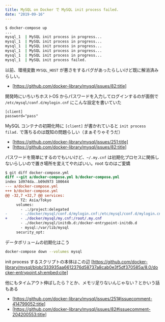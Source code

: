 ```yaml
---
title: MySQL on Docker で MySQL init process failed.
date: "2019-09-16"
---
```


```sh
$ docker-compose up
...
mysql_1  | MySQL init process in progress...
mysql_1  | MySQL init process in progress...
mysql_1  | MySQL init process in progress...
mysql_1  | MySQL init process in progress...
mysql_1  | MySQL init process in progress...
mysql_1  | MySQL init process failed.
```

以前、環境変数 `MYSQL_HOST` が悪さをするバグがあったらしいけど既に解消済みらしい。

* [https://github.com/docker-library/mysql/issues/82:title]


開発時にいちいちホストOS からパスワードを入力してログインするのが面倒で `/etc/mysql/conf.d/mylogin.cnf` にこんな設定を書いていた
```
[client]
password="pass"
```

MySQL コンテナの初期化時に `[client]` が書かれていると `init process filad.` で落ちるのは既知の問題らしい（まぁそりゃそうだ）

* [https://github.com/docker-library/mysql/issues/251:title]
* [https://github.com/docker-library/mysql/issues/82:title]


パスワードを簡単にするのでもいいけど、`~/.my.cnf` は初期化プロセスに関係しないらしいので置き場所を変えてやればいい。root なのはご愛嬌
```diff
$ git diff docker-compose.yml
diff --git a/docker-compose.yml b/docker-compose.yml
index 1d974da..b09d973 100644
--- a/docker-compose.yml
+++ b/docker-compose.yml
@@ -32,7 +32,7 @@ services:
       TZ: Asia/Tokyo
     volumes:
       - .:/project:delegated
-      - ./docker/mysql/conf.d/mylogin.cnf:/etc/mysql/conf.d/mylogin.cnf
+      - ./docker/mysql/my.cnf:/root/.my.cnf
       - ./docker/mysql/initdb.d:/docker-entrypoint-initdb.d
       - mysql:/var/lib/mysql
     security_opt:
```

データボリュームの初期化はこう
```sh
docker-compose down --volumes mysql
```

init process するスクリプトの本体はこの辺
[https://github.com/docker-library/mysql/blob/333935aa6612376d58737a8cab0e3f5df370585a/8.0/docker-entrypoint.sh:embed:cite]

他にもタイムアウト伸ばしたら？とか、メモリ足りないんじゃない？とかいう話もある

* [https://github.com/docker-library/mysql/issues/251#issuecomment-414799052:title]
* [https://github.com/docker-library/mysql/issues/82#issuecomment-204200553:title]